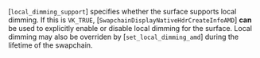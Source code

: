 [`local_dimming_support`] specifies whether the surface supports local
dimming.
If this is `VK_TRUE`, [`SwapchainDisplayNativeHdrCreateInfoAMD`] **can**  be used to explicitly enable or disable local dimming for the
surface.
Local dimming may also be overriden by [`set_local_dimming_amd`] during
the lifetime of the swapchain.
